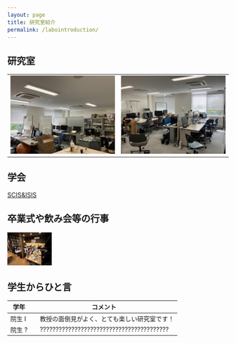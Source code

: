 ```yaml
---
layout: page
title: 研究室紹介
permalink: /labointroduction/
---
```

## 研究室
<table>
    <tr>
        <td><img src="/public/img/lab1.jpg" alt=""></td>
        <td><img src="/public/img/lab2.jpg" alt=""></td>
    </tr>
</table>

## 学会
[SCIS&ISIS](https://www.google.com/url?sa=t&source=web&rct=j&opi=89978449&url=http://soft-cr.org/scis/2024/&ved=2ahUKEwisr7DA84SIAxWWj68BHT6SDRIQFnoECAgQAQ&usg=AOvVaw1I3nQyUM5TXF1intbgu0cG)

## 卒業式や飲み会等の行事
<img src="/public/img/gradCeremony.jpg" width="20%" alt="">

## 学生からひと言


| 学年 | コメント |
|------|----------|
| 院生 I | 　教授の面倒見がよく、とても楽しい研究室です！ |
| 院生 ? | 　????????????????????????????????????????? |
